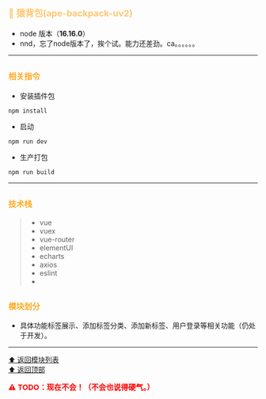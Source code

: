 # <span style='color:#ffc770;font-size:18px;font-weight:700' id='top'>🐒 猿背包(ape-backpack-uv2)</span>
- node 版本（**16.16.0**） 
- nnd，忘了node版本了，挨个试。能力还差劲。ca。。。。。。

*************************************************************

## <span style='color:#ffaa25;font-size:16px;font-weight:700' id='mdlist'> 相关指令</span>
-  安装插件包
```
npm install
```
- 启动
```
npm run dev
```
-  生产打包
```
npm run build
```
*************************************************************
## <span style='color:#ffaa25;font-size:16px;font-weight:700'> 技术栈</span>
> -  vue
> -  vuex
> -  vue-router
> -  elementUI
> -  echarts
> -  axios
> -  eslint
> -  
## <span style='color:#ffaa25;font-size:16px;font-weight:700'> 模块划分</span>
- 具体功能标签展示、添加标签分类、添加新标签、用户登录等相关功能（仍处于开发）。

*************************************************************
[⬆️ 返回模块列表](#mdlist) <br/>
[⬆️ 返回顶部](#top)

<p style='color:red;font-size:15px;font-weight:700'>⚠️ TODO：现在不会！（不会也说得硬气。）</p>

